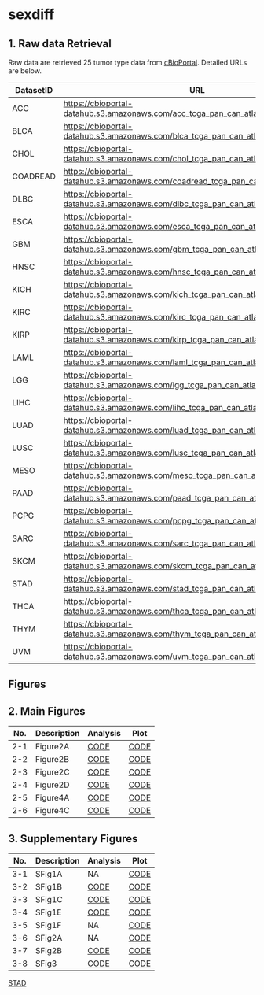 # sexdiff

## 1. Raw data Retrieval
Raw data are retrieved 25 tumor type data from [cBioPortal](https://www.cbioportal.org/).
Detailed URLs are below.


|DatasetID|URL|
|------|---|
|ACC|https://cbioportal-datahub.s3.amazonaws.com/acc_tcga_pan_can_atlas_2018.tar.gz|
|BLCA|https://cbioportal-datahub.s3.amazonaws.com/blca_tcga_pan_can_atlas_2018.tar.gz|
|CHOL|https://cbioportal-datahub.s3.amazonaws.com/chol_tcga_pan_can_atlas_2018.tar.gz|
|COADREAD|https://cbioportal-datahub.s3.amazonaws.com/coadread_tcga_pan_can_atlas_2018.tar.gz|
|DLBC|https://cbioportal-datahub.s3.amazonaws.com/dlbc_tcga_pan_can_atlas_2018.tar.gz|
|ESCA|https://cbioportal-datahub.s3.amazonaws.com/esca_tcga_pan_can_atlas_2018.tar.gz|
|GBM|https://cbioportal-datahub.s3.amazonaws.com/gbm_tcga_pan_can_atlas_2018.tar.gz|
|HNSC|https://cbioportal-datahub.s3.amazonaws.com/hnsc_tcga_pan_can_atlas_2018.tar.gz|
|KICH|https://cbioportal-datahub.s3.amazonaws.com/kich_tcga_pan_can_atlas_2018.tar.gz|
|KIRC|https://cbioportal-datahub.s3.amazonaws.com/kirc_tcga_pan_can_atlas_2018.tar.gz|
|KIRP|https://cbioportal-datahub.s3.amazonaws.com/kirp_tcga_pan_can_atlas_2018.tar.gz|
|LAML|https://cbioportal-datahub.s3.amazonaws.com/laml_tcga_pan_can_atlas_2018.tar.gz|
|LGG|https://cbioportal-datahub.s3.amazonaws.com/lgg_tcga_pan_can_atlas_2018.tar.gz|
|LIHC|https://cbioportal-datahub.s3.amazonaws.com/lihc_tcga_pan_can_atlas_2018.tar.gz|
|LUAD|https://cbioportal-datahub.s3.amazonaws.com/luad_tcga_pan_can_atlas_2018.tar.gz|
|LUSC|https://cbioportal-datahub.s3.amazonaws.com/lusc_tcga_pan_can_atlas_2018.tar.gz|
|MESO|https://cbioportal-datahub.s3.amazonaws.com/meso_tcga_pan_can_atlas_2018.tar.gz|
|PAAD|https://cbioportal-datahub.s3.amazonaws.com/paad_tcga_pan_can_atlas_2018.tar.gz|
|PCPG|https://cbioportal-datahub.s3.amazonaws.com/pcpg_tcga_pan_can_atlas_2018.tar.gz|
|SARC|https://cbioportal-datahub.s3.amazonaws.com/sarc_tcga_pan_can_atlas_2018.tar.gz|
|SKCM|https://cbioportal-datahub.s3.amazonaws.com/skcm_tcga_pan_can_atlas_2018.tar.gz|
|STAD|https://cbioportal-datahub.s3.amazonaws.com/stad_tcga_pan_can_atlas_2018.tar.gz|
|THCA|https://cbioportal-datahub.s3.amazonaws.com/thca_tcga_pan_can_atlas_2018.tar.gz|
|THYM|https://cbioportal-datahub.s3.amazonaws.com/thym_tcga_pan_can_atlas_2018.tar.gz|
|UVM|https://cbioportal-datahub.s3.amazonaws.com/uvm_tcga_pan_can_atlas_2018.tar.gz|



## Figures
## 2. Main Figures

|No.|Description|Analysis|Plot|
|------|---|---|---|
|2-1|Figure2A|[CODE](https://github.com/prosium/sexdiff/blob/main/Figure/Figure_2A_Analysis.R)|[CODE](https://github.com/prosium/sexdiff/blob/main/Figure/Figure_2A_Plot.R)|
|2-2|Figure2B|[CODE](https://github.com/prosium/sexdiff/blob/main/Figure/Figure_2A_Analysis.R)|[CODE](https://github.com/prosium/sexdiff/blob/main/Figure/Figure_2B.R)
|2-3|Figure2C|[CODE](https://github.com/prosium/sexdiff/blob/main/Figure/Figure_2C_Analysis.py)|[CODE](https://github.com/prosium/sexdiff/blob/main/Figure/Figure_2C_Plot.R)
|2-4|Figure2D|[CODE](https://github.com/prosium/sexdiff/blob/main/Figure/Figure_2D_Analysis.R)|[CODE](https://github.com/prosium/sexdiff/blob/main/Figure/Figure_2D_Plot.web)
|2-5|Figure4A|[CODE](https://github.com/prosium/sexdiff/blob/main/Figure/Figure_4A.py)|[CODE](https://github.com/prosium/sexdiff/blob/main/Figure/Figure_4A.py)
|2-6|Figure4C|[CODE](https://github.com/prosium/sexdiff/blob/main/Figure/Figure_4C.R)|[CODE](https://github.com/prosium/sexdiff/blob/main/Figure/Figure_4C_Plot.R)


## 3. Supplementary Figures


|No.|Description|Analysis|Plot|
|------|---|---|---|
|3-1|SFig1A|NA|[CODE](https://github.com/prosium/sexdiff/blob/main/Figure/Figure_S1A.R)
|3-2|SFig1B|[CODE](https://github.com/prosium/sexdiff/blob/main/Figure/Figure_S1B_Analysis.py)|[CODE](https://github.com/prosium/sexdiff/blob/main/Figure/Figure_S1B_Plot.R)
|3-3|SFig1C|[CODE](https://github.com/prosium/sexdiff/blob/main/Figure/Figure_S1C_Analysis.py)|[CODE](https://github.com/prosium/sexdiff/blob/main/Figure/Figure_S1C_Plot.R)
|3-4|SFig1E|[CODE](https://github.com/prosium/sexdiff/blob/main/Figure/Figure_S1E_Analysis.py)|[CODE](https://github.com/prosium/sexdiff/blob/main/Figure/Figure_S1E_Plot.R)
|3-5|SFig1F|NA|[CODE](https://github.com/prosium/sexdiff/blob/main/Figure/Figure_S1F_Plot.R)
|3-6|SFig2A|NA|[CODE](https://github.com/prosium/sexdiff/blob/main/Figure/Figure_S2A_Plot.R)
|3-7|SFig2B|[CODE](https://github.com/prosium/sexdiff/blob/main/Figure/Figure_S2B.R)|[CODE](https://github.com/prosium/sexdiff/blob/main/Figure/Figure_S2B.R)
|3-8|SFig3|[CODE](https://github.com/prosium/sexdiff/blob/main/Figure/Figure_S3_Analysis.py)|[CODE](https://github.com/prosium/sexdiff/blob/main/Figure/Figure_S3_Plot.R)





[STAD]()

